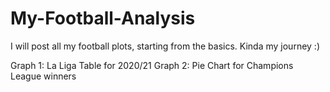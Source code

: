 # My-Football-Analysis
I will post all my football plots, starting from the basics. Kinda my journey :)

Graph 1: La Liga Table for 2020/21
Graph 2: Pie Chart for Champions League winners
